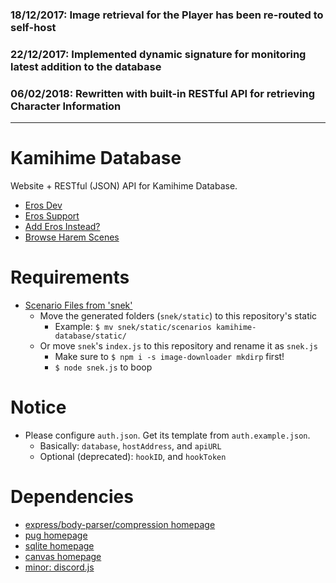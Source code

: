 ### 18/12/2017: Image retrieval for the Player has been re-routed to self-host
### 22/12/2017: Implemented dynamic signature for monitoring latest addition to the database
### 06/02/2018: Rewritten with built-in RESTful API for retrieving Character Information
---
# Kamihime Database

Website + RESTful (JSON) API for Kamihime Database.

* [Eros Dev](http://erosdev.thegzm.space)
* [Eros Support](http://support.thegzm.space)
* [Add Eros Instead?](http://addbot.thegzm.space)
* [Browse Harem Scenes](http://kamihimedb.thegzm.space)

# Requirements
* [Scenario Files from 'snek'](https://bitbucket.org/gazmull/snek)
  * Move the generated folders (`snek/static`) to this repository's static
    * Example: `$ mv snek/static/scenarios kamihime-database/static/`
  * Or move `snek`'s `index.js` to this repository and rename it as `snek.js`
    * Make sure to `$ npm i -s image-downloader mkdirp` first!
    * `$ node snek.js` to boop

# Notice
* Please configure `auth.json`. Get its template from `auth.example.json`.
  * Basically: `database`, `hostAddress`, and `apiURL`
  * Optional (deprecated): `hookID`, and `hookToken`

# Dependencies
* [express/body-parser/compression homepage](https://github.com/expressjs)
* [pug homepage](https://github.com/pugjs/pug)
* [sqlite homepage](https://github.com/mapbox/node-sqlite3)
* [canvas homepage](https://github.com/Automattic/node-canvas/wiki)
* [minor: discord.js](https://github.com/hydrabolt/discord.js)